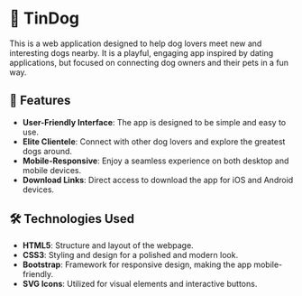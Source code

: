 # 🐶 TinDog

This is a web application designed to help dog lovers meet new and interesting dogs nearby. It is a playful, engaging app inspired by dating applications, but focused on connecting dog owners and their pets in a fun way.

## 🚀 Features

- **User-Friendly Interface**: The app is designed to be simple and easy to use.
- **Elite Clientele**: Connect with other dog lovers and explore the greatest dogs around.
- **Mobile-Responsive**: Enjoy a seamless experience on both desktop and mobile devices.
- **Download Links**: Direct access to download the app for iOS and Android devices.

## 🛠️ Technologies Used

- **HTML5**: Structure and layout of the webpage.
- **CSS3**: Styling and design for a polished and modern look.
- **Bootstrap**: Framework for responsive design, making the app mobile-friendly.
- **SVG Icons**: Utilized for visual elements and interactive buttons.
